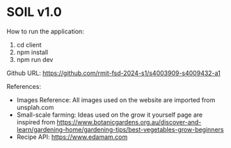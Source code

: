 # SOIL v1.0

How to run the application:
1. cd client
2. npm install
3. npm run dev

Github URL: https://github.com/rmit-fsd-2024-s1/s4003909-s4009432-a1

References:
- Images Reference: All images used on the website are imported from unsplah.com
- Small-scale farming: Ideas used on the grow it yourself page are inspired from https://www.botanicgardens.org.au/discover-and-learn/gardening-home/gardening-tips/best-vegetables-grow-beginners
- Recipe API: https://www.edamam.com
